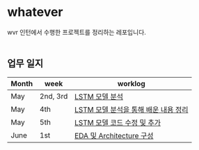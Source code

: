 # whatever
wvr 인턴에서 수행한 프로젝트를 정리하는 레포입니다. <br/></br>

## 업무 일지

|Month|week|worklog|
|------|---|---|
|May|2nd, 3rd|[LSTM 모델 분석](https://github.com/Kyeong6/whatever/blob/main/worklog/01_may/week2%2C3.md)|
|May|4th|[LSTM 모델 분석을 통해 배운 내용 정리](https://github.com/Kyeong6/whatever/blob/main/worklog/01_may/week4.md)|
|May|5th|[LSTM 모델 코드 수정 및 추가](https://github.com/Kyeong6/whatever/blob/main/worklog/01_may/week5.md)|
|June|1st|[EDA 및 Architecture 구성](https://github.com/Kyeong6/whatever/blob/main/worklog/02_june/week1.md)|
